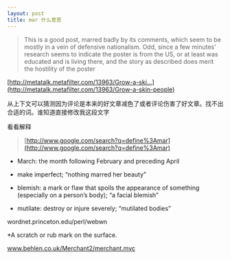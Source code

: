 ```yaml
---
layout: post
title: mar 什么意思
---
```


>This is a good post, marred badly by its comments, which seem to be mostly in a vein of defensive nationalism. Odd, since a few minutes’ research seems to indicate the poster is from the US, or at least was educated and is living there, and the story as described does merit the hostility of the poster

  

[http://metatalk.metafilter.com/13963/Grow-a-ski...](http://metatalk.metafilter.com/13963/Grow-a-skin-people)

从上下文可以猜测因为评论是本来的好文章减色了或者评论伤害了好文章。找不出合适的词。谁知道直接修改我这段文字

看看解释

>[http://www.google.com/search?q=define%3Amar](http://www.google.com/search?q=define%3Amar)

  + March: the month following February and preceding April

  + make imperfect; “nothing marred her beauty”

  + blemish: a mark or flaw that spoils the appearance of something (especially on a person’s body); “a facial blemish”

  + mutilate: destroy or injure severely; “mutilated bodies”

  wordnet.princeton.edu/perl/webwn

*A scratch or rub mark on the surface.

www.behlen.co.uk/Merchant2/merchant.mvc
